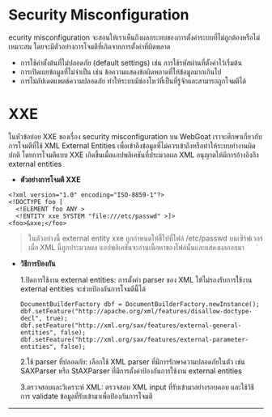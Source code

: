 # Security Misconfiguration

ecurity misconfiguration จะสอนให้เราเห็นถึงผลกระทบของการตั้งค่าระบบที่ไม่ถูกต้องหรือไม่เหมาะสม โดยจะมีตัวอย่างการโจมตีที่เกิดจากการตั้งค่าที่ผิดพลาด

  - การใช้ค่าตั้งต้นที่ไม่ปลอดภัย (default settings) เช่น การใช้รหัสผ่านที่ตั้งค่าไว้เริ่มต้น
  - การเปิดเผยข้อมูลที่ไม่จำเป็น เช่น ข้อความแสดงข้อผิดพลาดที่ให้ข้อมูลมากเกินไป
  - การไม่อัปเดตแพตช์ความปลอดภัย ทำให้ระบบมีช่องโหว่ที่เป็นที่รู้จักและสามารถถูกโจมตีได้

# XXE

ในหัวข้อย่อย XXE ของเรื่อง security misconfiguration บน WebGoat เราจะศึกษาเกี่ยวกับการโจมตีที่ใช้ XML External Entities เพื่อเข้าถึงข้อมูลที่ไม่ควรเข้าถึงหรือทำให้ระบบทำงานผิดปกติ โดยการโจมตีแบบ XXE เกิดขึ้นเมื่อแอปพลิเคชันที่ประมวลผล XML อนุญาตให้มีการอ้างอิงถึง external entities

  - **ตัวอย่างการโจมตี XXE**

  ```
  <?xml version="1.0" encoding="ISO-8859-1"?>
  <!DOCTYPE foo [
    <!ELEMENT foo ANY >
    <!ENTITY xxe SYSTEM "file:///etc/passwd" >]>
  <foo>&xxe;</foo>
  ```

  > ในตัวอย่างนี้ external entity xxe ถูกกำหนดให้ชี้ไปที่ไฟล์ /etc/passwd บนเซิร์ฟเวอร์ เมื่อ XML นี้ถูกประมวลผล แอปพลิเคชันจะอ่านเนื้อหาของไฟล์นั้นและแสดงผลออกมา

  - **วิธีการป้องกัน**
    
    1.ปิดการใช้งาน external entities: การตั้งค่า parser ของ XML ให้ไม่รองรับการใช้งาน external entities จะช่วยป้องกันการโจมตีนี้ได้

    ```
    DocumentBuilderFactory dbf = DocumentBuilderFactory.newInstance();
    dbf.setFeature("http://apache.org/xml/features/disallow-doctype-decl", true);
    dbf.setFeature("http://xml.org/sax/features/external-general-entities", false);
    dbf.setFeature("http://xml.org/sax/features/external-parameter-entities", false);
    ```
    2.ใช้ parser ที่ปลอดภัย: เลือกใช้ XML parser ที่มีการรักษาความปลอดภัยในตัว เช่น SAXParser หรือ StAXParser ที่มีการตั้งค่าป้องกันการใช้งาน external entities

    3.ตรวจสอบและวิเคราะห์ XML: ตรวจสอบ XML input ที่รับเข้ามาอย่างรอบคอบ และใช้วิธีการ validate ข้อมูลที่รับเข้ามาเพื่อป้องกันการโจมตี

___

